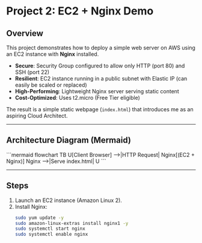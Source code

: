 # Project 2: EC2 + Nginx Demo

## Overview
This project demonstrates how to deploy a simple web server on AWS using an EC2 instance with **Nginx** installed.  

- **Secure**: Security Group configured to allow only HTTP (port 80) and SSH (port 22)  
- **Resilient**: EC2 instance running in a public subnet with Elastic IP (can easily be scaled or replaced)  
- **High-Performing**: Lightweight Nginx server serving static content  
- **Cost-Optimized**: Uses t2.micro (Free Tier eligible)  

The result is a simple static webpage (`index.html`) that introduces me as an aspiring Cloud Architect.

---

## Architecture Diagram (Mermaid)

\```mermaid
flowchart TB
    U[Client Browser] -->|HTTP Request| Nginx[(EC2 + Nginx)]
    Nginx -->|Serve index.html| U
\```

---

## Steps

1. Launch an EC2 instance (Amazon Linux 2).  
2. Install Nginx:
   ```bash
   sudo yum update -y
   sudo amazon-linux-extras install nginx1 -y
   sudo systemctl start nginx
   sudo systemctl enable nginx

